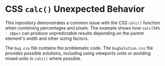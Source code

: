 # CSS `calc()` Unexpected Behavior
This repository demonstrates a common issue with the CSS `calc()` function when combining percentages and pixels.  The example shows how `calc(50% - 10px)` can produce unpredictable results depending on the parent element's width and other sizing factors.

The `bug.css` file contains the problematic code. The `bugSolution.css` file provides possible solutions, including using viewports units or avoiding mixed units in `calc()` where possible.